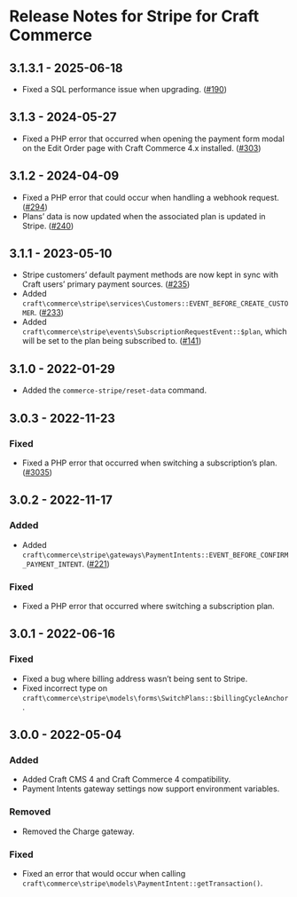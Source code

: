 # Release Notes for Stripe for Craft Commerce

## 3.1.3.1 - 2025-06-18

- Fixed a SQL performance issue when upgrading. ([#190](https://github.com/craftcms/commerce-stripe/issues/190))

## 3.1.3 - 2024-05-27

- Fixed a PHP error that occurred when opening the payment form modal on the Edit Order page with Craft Commerce 4.x installed. ([#303](https://github.com/craftcms/commerce/issues/303))

## 3.1.2 - 2024-04-09

- Fixed a PHP error that could occur when handling a webhook request. ([#294](https://github.com/craftcms/commerce-stripe/issues/294))
- Plans’ data is now updated when the associated plan is updated in Stripe. ([#240](https://github.com/craftcms/commerce-stripe/issues/240))

## 3.1.1 - 2023-05-10

- Stripe customers’ default payment methods are now kept in sync with Craft users’ primary payment sources. ([#235](https://github.com/craftcms/commerce-stripe/issues/235))
- Added `craft\commerce\stripe\services\Customers::EVENT_BEFORE_CREATE_CUSTOMER`. ([#233](https://github.com/craftcms/commerce-stripe/pull/233))
- Added `craft\commerce\stripe\events\SubscriptionRequestEvent::$plan`, which will be set to the plan being subscribed to. ([#141](https://github.com/craftcms/commerce-stripe/pull/141))

## 3.1.0 - 2022-01-29

- Added the `commerce-stripe/reset-data` command.

## 3.0.3 - 2022-11-23

### Fixed
- Fixed a PHP error that occurred when switching a subscription’s plan. ([#3035](https://github.com/craftcms/commerce/issues/3035))

## 3.0.2 - 2022-11-17

### Added
- Added `craft\commerce\stripe\gateways\PaymentIntents::EVENT_BEFORE_CONFIRM_PAYMENT_INTENT`. ([#221](https://github.com/craftcms/commerce-stripe/pull/221))

### Fixed
- Fixed a PHP error that occurred where switching a subscription plan.

## 3.0.1 - 2022-06-16

### Fixed
- Fixed a bug where billing address wasn’t being sent to Stripe.
- Fixed incorrect type on `craft\commerce\stripe\models\forms\SwitchPlans::$billingCycleAnchor`.

## 3.0.0 - 2022-05-04

### Added
- Added Craft CMS 4 and Craft Commerce 4 compatibility.
- Payment Intents gateway settings now support environment variables.

### Removed
- Removed the Charge gateway.

### Fixed
- Fixed an error that would occur when calling `craft\commerce\stripe\models\PaymentIntent::getTransaction()`.

